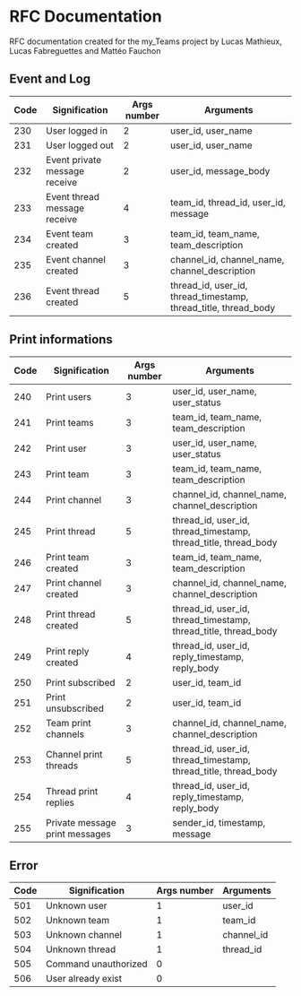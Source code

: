 # RFC Documentation
RFC documentation created for the my_Teams project by Lucas Mathieux, Lucas Fabreguettes and Mattéo Fauchon

## Event and Log
Code            |Signification                      | Args number   | Arguments 
----------------|-----------------------------------|---------------|-----------
230             |User logged in                     |2              |user_id, user_name
231             |User logged out                    |2              |user_id, user_name
232             |Event private message receive      |2              |user_id, message_body
233             |Event thread message receive       |4              |team_id, thread_id, user_id, message
234             |Event team created                 |3              |team_id, team_name, team_description
235             |Event channel created              |3              |channel_id, channel_name, channel_description
236             |Event thread created               |5              |thread_id, user_id, thread_timestamp, thread_title, thread_body

## Print informations
Code            |Signification                      | Args number   | Arguments
----------------|-----------------------------------|---------------|-----------
240             |Print users                        |3              |user_id, user_name, user_status
241             |Print teams                        |3              |team_id, team_name, team_description
242             |Print user                         |3              |user_id, user_name, user_status
243             |Print team                         |3              |team_id, team_name, team_description
244             |Print channel                      |3              |channel_id, channel_name, channel_description
245             |Print thread                       |5              |thread_id, user_id, thread_timestamp, thread_title, thread_body
246             |Print team created                 |3              |team_id, team_name, team_description
247             |Print channel created              |3              |channel_id, channel_name, channel_description
248             |Print thread created               |5              |thread_id, user_id, thread_timestamp, thread_title, thread_body
249             |Print reply created                |4              |thread_id, user_id, reply_timestamp, reply_body
250             |Print subscribed                   |2              |user_id, team_id
251             |Print unsubscribed                 |2              |user_id, team_id
252             |Team print channels                |3              |channel_id, channel_name, channel_description
253             |Channel print threads              |5              |thread_id, user_id, thread_timestamp, thread_title, thread_body
254             |Thread print replies               |4              |thread_id, user_id, reply_timestamp, reply_body
255             |Private message print messages     |3              |sender_id, timestamp, message

## Error
Code            |Signification                      | Args number   | Arguments
----------------|-----------------------------------|---------------|-----------
501             |Unknown user                       |1              |user_id
502             |Unknown team                       |1              |team_id
503             |Unknown channel                    |1              |channel_id
504             |Unknown thread                     |1              |thread_id
505             |Command unauthorized               |0              |
506             |User already exist                 |0              |